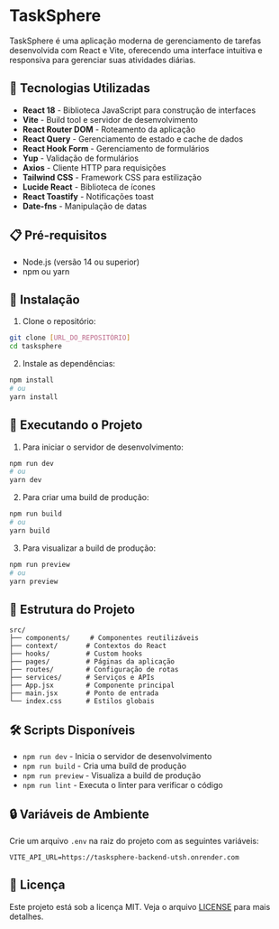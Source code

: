 # TaskSphere

TaskSphere é uma aplicação moderna de gerenciamento de tarefas desenvolvida com React e Vite, oferecendo uma interface intuitiva e responsiva para gerenciar suas atividades diárias.

## 🚀 Tecnologias Utilizadas

- **React 18** - Biblioteca JavaScript para construção de interfaces
- **Vite** - Build tool e servidor de desenvolvimento
- **React Router DOM** - Roteamento da aplicação
- **React Query** - Gerenciamento de estado e cache de dados
- **React Hook Form** - Gerenciamento de formulários
- **Yup** - Validação de formulários
- **Axios** - Cliente HTTP para requisições
- **Tailwind CSS** - Framework CSS para estilização
- **Lucide React** - Biblioteca de ícones
- **React Toastify** - Notificações toast
- **Date-fns** - Manipulação de datas

## 📋 Pré-requisitos

- Node.js (versão 14 ou superior)
- npm ou yarn

## 🔧 Instalação

1. Clone o repositório:
```bash
git clone [URL_DO_REPOSITÓRIO]
cd tasksphere
```

2. Instale as dependências:
```bash
npm install
# ou
yarn install
```

## 🚀 Executando o Projeto

1. Para iniciar o servidor de desenvolvimento:
```bash
npm run dev
# ou
yarn dev
```

2. Para criar uma build de produção:
```bash
npm run build
# ou
yarn build
```

3. Para visualizar a build de produção:
```bash
npm run preview
# ou
yarn preview
```

## 📁 Estrutura do Projeto

```
src/
├── components/     # Componentes reutilizáveis
├── context/       # Contextos do React
├── hooks/         # Custom hooks
├── pages/         # Páginas da aplicação
├── routes/        # Configuração de rotas
├── services/      # Serviços e APIs
├── App.jsx        # Componente principal
├── main.jsx       # Ponto de entrada
└── index.css      # Estilos globais
```

## 🛠️ Scripts Disponíveis

- `npm run dev` - Inicia o servidor de desenvolvimento
- `npm run build` - Cria uma build de produção
- `npm run preview` - Visualiza a build de produção
- `npm run lint` - Executa o linter para verificar o código

## 🔒 Variáveis de Ambiente

Crie um arquivo `.env` na raiz do projeto com as seguintes variáveis:

```env
VITE_API_URL=https://tasksphere-backend-utsh.onrender.com
```

## 📝 Licença

Este projeto está sob a licença MIT. Veja o arquivo [LICENSE](LICENSE) para mais detalhes. 
